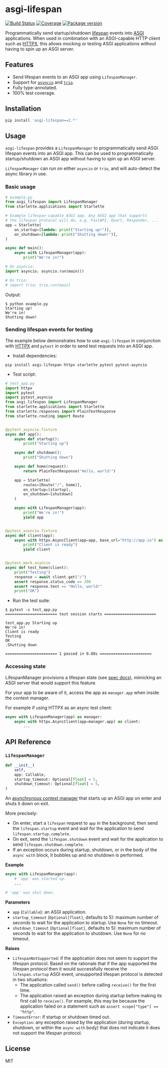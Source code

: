 # asgi-lifespan

[![Build Status](https://dev.azure.com/florimondmanca/public/_apis/build/status/florimondmanca.asgi-lifespan?branchName=master)](https://dev.azure.com/florimondmanca/public/_build?definitionId=12)
[![Coverage](https://codecov.io/gh/florimondmanca/asgi-lifespan/branch/master/graph/badge.svg)](https://codecov.io/gh/florimondmanca/asgi-lifespan)
[![Package version](https://badge.fury.io/py/asgi-lifespan.svg)](https://pypi.org/project/asgi-lifespan)

Programmatically send startup/shutdown [lifespan](https://asgi.readthedocs.io/en/latest/specs/lifespan.html) events into [ASGI](https://asgi.readthedocs.io) applications. When used in combination with an ASGI-capable HTTP client such as [HTTPX](https://www.python-httpx.org), this allows mocking or testing ASGI applications without having to spin up an ASGI server.

## Features

- Send lifespan events to an ASGI app using `LifespanManager`.
- Support for [`asyncio`](https://docs.python.org/3/library/asyncio) and [`trio`](https://trio.readthedocs.io).
- Fully type-annotated.
- 100% test coverage.

## Installation

```bash
pip install 'asgi-lifespan==2.*'
```

## Usage

`asgi-lifespan` provides a `LifespanManager` to programmatically send ASGI lifespan events into an ASGI app. This can be used to programmatically startup/shutdown an ASGI app without having to spin up an ASGI server.

`LifespanManager` can run on either `asyncio` or `trio`, and will auto-detect the async library in use.

### Basic usage

```python
# example.py
from asgi_lifespan import LifespanManager
from starlette.applications import Starlette

# Example lifespan-capable ASGI app. Any ASGI app that supports
# the lifespan protocol will do, e.g. FastAPI, Quart, Responder, ...
app = Starlette(
    on_startup=[lambda: print("Starting up!")],
    on_shutdown=[lambda: print("Shutting down!")],
)

async def main():
    async with LifespanManager(app):
        print("We're in!")

# On asyncio:
import asyncio; asyncio.run(main())

# On trio:
# import trio; trio.run(main)
```

Output:

```console
$ python example.py
Starting up!
We're in!
Shutting down!
```

### Sending lifespan events for testing

The example below demonstrates how to use `asgi-lifespan` in conjunction with [HTTPX](https://www.python-httpx.org) and `pytest` in order to send test requests into an ASGI app.

- Install dependencies:

```
pip install asgi-lifespan httpx starlette pytest pytest-asyncio
```

- Test script:

```python
# test_app.py
import httpx
import pytest
import pytest_asyncio
from asgi_lifespan import LifespanManager
from starlette.applications import Starlette
from starlette.responses import PlainTextResponse
from starlette.routing import Route


@pytest_asyncio.fixture
async def app():
    async def startup():
        print("Starting up")

    async def shutdown():
        print("Shutting down")

    async def home(request):
        return PlainTextResponse("Hello, world!")

    app = Starlette(
        routes=[Route("/", home)],
        on_startup=[startup],
        on_shutdown=[shutdown]
    )

    async with LifespanManager(app):
        print("We're in!")
        yield app


@pytest_asyncio.fixture
async def client(app):
    async with httpx.AsyncClient(app=app, base_url="http://app.io") as client:
        print("Client is ready")
        yield client


@pytest.mark.asyncio
async def test_home(client):
    print("Testing")
    response = await client.get("/")
    assert response.status_code == 200
    assert response.text == "Hello, world!"
    print("OK")
```

- Run the test suite:

```console
$ pytest -s test_app.py
======================= test session starts =======================

test_app.py Starting up
We're in!
Client is ready
Testing
OK
.Shutting down

======================= 1 passed in 0.88s =======================
```

### Accessing state

LifespanManager provisions a lifespan state (see [spec docs](https://asgi.readthedocs.io/en/latest/specs/lifespan.html#lifespan-state)), mimicking an ASGI server that would support this feature.

For your app to be aware of it, access the app as `manager.app` when inside the context manager.

For example if using HTTPX as an async test client:

```python
async with LifespanManager(app) as manager:
    async with httpx.AsyncClient(app=manager.app) as client:
        ...
```

## API Reference

### `LifespanManager`

```python
def __init__(
    self,
    app: Callable,
    startup_timeout: Optional[float] = 5,
    shutdown_timeout: Optional[float] = 5,
)
```

An [asynchronous context manager](https://docs.python.org/3/reference/datamodel.html#async-context-managers) that starts up an ASGI app on enter and shuts it down on exit.

More precisely:

- On enter, start a `lifespan` request to `app` in the background, then send the `lifespan.startup` event and wait for the application to send `lifespan.startup.complete`.
- On exit, send the `lifespan.shutdown` event and wait for the application to send `lifespan.shutdown.complete`.
- If an exception occurs during startup, shutdown, or in the body of the `async with` block, it bubbles up and no shutdown is performed.

**Example**

```python
async with LifespanManager(app):
    # 'app' was started up.
    ...

# 'app' was shut down.
```

**Parameters**

- `app` (`Callable`): an ASGI application.
- `startup_timeout` (`Optional[float]`, defaults to 5): maximum number of seconds to wait for the application to startup. Use `None` for no timeout.
- `shutdown_timeout` (`Optional[float]`, defaults to 5): maximum number of seconds to wait for the application to shutdown. Use `None` for no timeout.

**Raises**

- `LifespanNotSupported`: if the application does not seem to support the lifespan protocol. Based on the rationale that if the app supported the lifespan protocol then it would successfully receive the `lifespan.startup` ASGI event, unsupported lifespan protocol is detected in two situations:
  - The application called `send()` before calling `receive()` for the first time.
  - The application raised an exception during startup before making its first call to `receive()`. For example, this may be because the application failed on a statement such as `assert scope["type"] == "http"`.
- `TimeoutError`: if startup or shutdown timed out.
- `Exception`: any exception raised by the application (during startup, shutdown, or within the `async with` body) that does not indicate it does not support the lifespan protocol.

## License

MIT
